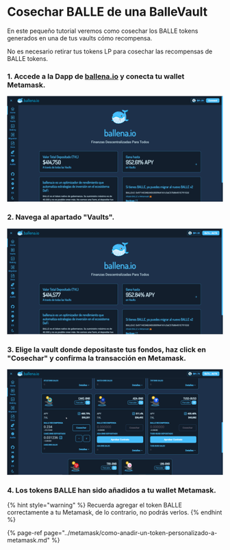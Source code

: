 # Cosechar BALLE de una BalleVault

En este pequeño tutorial veremos como cosechar los BALLE tokens generados en una de tus vaults cómo recompensa.

No es necesario retirar tus tokens LP para cosechar las recompensas de BALLE tokens.



### 1. Accede a la Dapp de [ballena.io](https://app.ballena.io/) y conecta tu wallet Metamask.



![](../../../../.gitbook/assets/conecta-wallet.gif)

### 

### 2. Navega al apartado "Vaults".



![](../../../../.gitbook/assets/navega-a-vaults%20%281%29.gif)

### 

### 3. Elige la vault donde depositaste tus fondos, haz click en "Cosechar" y confirma la transacción en Metamask.



![](../../../../.gitbook/assets/cosechar-balle.gif)



### 4. Los tokens BALLE han sido añadidos a tu wallet Metamask.

{% hint style="warning" %}
Recuerda agregar el token BALLE correctamente a tu Metamask, de lo contrario, no podrás verlos.
{% endhint %}

{% page-ref page="../metamask/como-anadir-un-token-personalizado-a-metamask.md" %}





